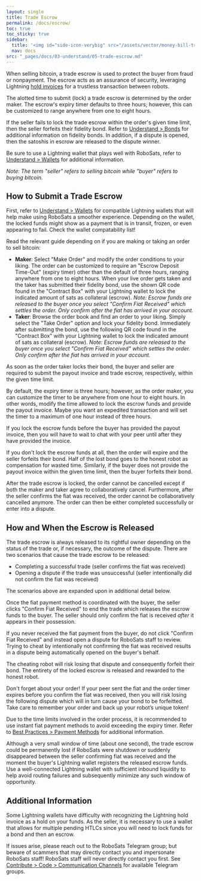 ```yaml
---
layout: single
title: Trade Escrow
permalink: /docs/escrow/
toc: true
toc_sticky: true
sidebar:
  title: '<img id="side-icon-verybig" src="/assets/vector/money-bill-transfer.svg"/>Escrow'
  nav: docs
src: "_pages/docs/03-understand/05-trade-escrow.md"
---
```


When selling bitcoin, a trade escrow is used to protect the buyer from fraud or nonpayment. The escrow acts as an assurance of security, leveraging Lightning [hold invoices](https://github.com/lightningnetwork/lnd/pull/2022) for a trustless transaction between robots.

The alotted time to submit (lock) a trade escrow is determined by the order maker. The escrow's expiry timer defaults to three hours; however, this can be customized to range anywhere from one to eight hours.

If the seller fails to lock the trade escrow within the order's given time limit, then the seller forfeits their fidelity bond. Refer to [Understand > Bonds](https://learn.robosats.com/docs/bonds/) for additional information on fidelity bonds. In addition, if a dispute is opened, then the satoshis in escrow are released to the dispute winner.

Be sure to use a Lightning wallet that plays well with RoboSats, refer to [Understand > Wallets](https://learn.robosats.com/docs/wallets/) for additional information.

*Note: The term "seller" refers to selling bitcoin while "buyer" refers to buying bitcoin.*

## **How to Submit a Trade Escrow**

First, refer to [Understand > Wallets](https://learn.robosats.com/docs/wallets/) for compatible Lightning wallets that will help make using RoboSats a smoother experience. Depending on the wallet, the locked funds might show as a payment that is in transit, frozen, or even appearing to fail. Check the wallet compatability list!

Read the relevant guide depending on if you are making or taking an order to sell bitcoin:
* **Maker**: Select "Make Order" and modify the order conditions to your liking. The order can be customized to require an "Escrow Deposit Time-Out" (expiry timer) other than the default of three hours, ranging anywhere from one to eight hours. When your live order gets taken and the taker has submitted their fidelity bond, use the shown QR code found in the "Contract Box" with your Lightning wallet to lock the indicated amount of sats as collateral (escrow). *Note: Escrow funds are released to the buyer once you select "Confirm Fiat Received" which settles the order. Only confirm after the fiat has arrived in your account.*
* **Taker**: Browse the order book and find an order to your liking. Simply select the "Take Order" option and lock your fidelity bond. Immediately after submitting the bond, use the following QR code found in the "Contract Box" with your Lightning wallet to lock the indicated amount of sats as collateral (escrow). *Note: Escrow funds are released to the buyer once you select "Confirm Fiat Received" which settles the order. Only confirm after the fiat has arrived in your account.*

As soon as the order taker locks their bond, the buyer and seller are required to submit the payout invoice and trade escrow, respectively, within the given time limit.

By default, the expiry timer is three hours; however, as the order maker, you can customize the timer to be anywhere from one hour to eight hours. In other words, modify the time allowed to lock the escrow funds and provide the payout invoice. Maybe you want an expedited transaction and will set the timer to a maximum of one hour instead of three hours.

If you lock the escrow funds before the buyer has provided the payout invoice, then you will have to wait to chat with your peer until after they have provided the invoice.

If you don't lock the escrow funds at all, then the order will expire and the seller forfeits their bond. Half of the lost bond goes to the honest robot as compensation for wasted time. Similarly, if the buyer does not provide the payout invoice within the given time limit, then the buyer forfeits their bond.

After the trade escrow is locked, the order cannot be cancelled except if both the maker and taker agree to collaboratively cancel. Furthermore, after the seller confirms the fiat was received, the order cannot be collaboratively cancelled anymore. The order can then be either completed successfully or enter into a dispute.

## **How and When the Escrow is Released**

The trade escrow is always released to its rightful owner depending on the status of the trade or, if necessary, the outcome of the dispute. There are two scenarios that cause the trade escrow to be released:
* Completing a successful trade (seller confirms the fiat was received)
* Opening a dispute if the trade was unsuccessful (seller intentionally did not confirm the fiat was received)

The scenarios above are expanded upon in additional detail below.

Once the fiat payment method is coordinated with the buyer, the seller clicks "Confirm Fiat Received" to end the trade which releases the escrow funds to the buyer. The seller should only confirm the fiat is received *after* it appears in their possession.

If you never received the fiat payment from the buyer, do not click "Confirm Fiat Received" and instead open a dispute for RoboSats staff to review. Trying to cheat by intentionally not confirming the fiat was received results in a dispute being automatically opened on the buyer's behalf.

The cheating robot will risk losing that dispute and consequently forfeit their bond. The entirety of the locked escrow is released and rewarded to the honest robot.

Don't forget about your order! If your peer sent the fiat and the order timer expires before you confirm the fiat was received, then you will risk losing the following dispute which will in turn cause your bond to be forfeitted. Take care to remember your order and back up your robot’s unique token!

Due to the time limits involved in the order process, it is recommended to use instant fiat payment methods to avoid exceeding the expiry timer. Refer to [Best Practices > Payment Methods](https://learn.robosats.com/docs/payment-methods/) for additional information.

Although a very small window of time (about one second), the trade escrow could be permanently lost if RoboSats were shutdown or suddenly disappeared between the seller confirming fiat was received and the moment the buyer's Lightning wallet registers the released escrow funds. Use a well-connected Lightning wallet with sufficient inbound liquidity to help avoid routing failures and subsequently minimize any such window of opportunity.

## **Additional Information**

Some Lightning wallets have difficulty with recognizing the Lightning hold invoice as a hold on your funds. As the seller, it is necessary to use a wallet that allows for multiple pending HTLCs since you will need to lock funds for a bond and then an escrow.

If issues arise, please reach out to the RoboSats Telegram group; but beware of scammers that may directly contact you and impersonate RoboSats staff! RoboSats staff will never directly contact you first. See [Contribute > Code > Communication Channels](https://learn.robosats.com/contribute/code/#communication-channels) for available Telegram groups.
